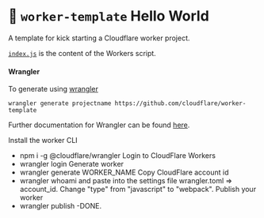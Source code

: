 # 👷 `worker-template` Hello World

A template for kick starting a Cloudflare worker project.

[`index.js`](https://github.com/cloudflare/worker-template/blob/master/index.js) is the content of the Workers script.

#### Wrangler

To generate using [wrangler](https://github.com/cloudflare/wrangler)

```
wrangler generate projectname https://github.com/cloudflare/worker-template
```

Further documentation for Wrangler can be found [here](https://developers.cloudflare.com/workers/tooling/wrangler).

Install the worker CLI

- npm i -g @cloudflare/wrangler
  Login to CloudFlare Workers
- wrangler login
  Generate worker
- wrangler generate WORKER_NAME
  Copy CloudFlare account id
- wrangler whoami
  and paste into the settings file wrangler.toml => account_id.
  Change "type" from "javascript" to "webpack".
  Publish your worker
- wrangler publish
  -DONE.
